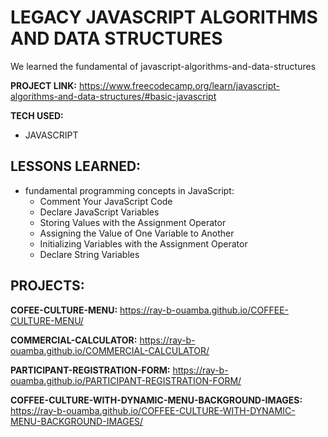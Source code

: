 
# LEGACY JAVASCRIPT ALGORITHMS AND DATA STRUCTURES
We learned the fundamental of javascript-algorithms-and-data-structures 

**PROJECT LINK:** https://www.freecodecamp.org/learn/javascript-algorithms-and-data-structures/#basic-javascript

**TECH USED:** 
* JAVASCRIPT
  
## LESSONS LEARNED:
* fundamental programming concepts in JavaScript:
     * Comment Your JavaScript Code
     * Declare JavaScript Variables
     * Storing Values with the Assignment Operator
     * Assigning the Value of One Variable to Another
     * Initializing Variables with the Assignment Operator
     * Declare String Variables

## PROJECTS:

**COFEE-CULTURE-MENU:** https://ray-b-ouamba.github.io/COFFEE-CULTURE-MENU/

**COMMERCIAL-CALCULATOR:** https://ray-b-ouamba.github.io/COMMERCIAL-CALCULATOR/

**PARTICIPANT-REGISTRATION-FORM:** https://ray-b-ouamba.github.io/PARTICIPANT-REGISTRATION-FORM/

**COFFEE-CULTURE-WITH-DYNAMIC-MENU-BACKGROUND-IMAGES:** https://ray-b-ouamba.github.io/COFFEE-CULTURE-WITH-DYNAMIC-MENU-BACKGROUND-IMAGES/




